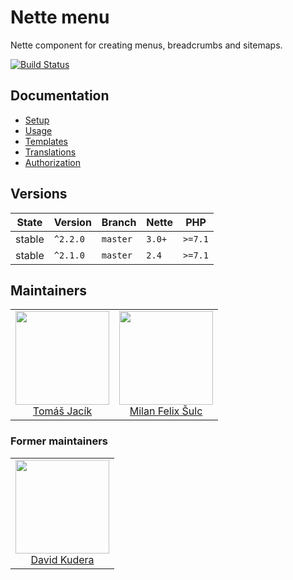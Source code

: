 # Nette menu

Nette component for creating menus, breadcrumbs and sitemaps.

[![Build Status](https://img.shields.io/travis/contributte/menu-control.svg?style=flat-square)](https://travis-ci.org/contributte/menu-control)

## Documentation

- [Setup](.docs/README.md#setup)
- [Usage](.docs/README.md#usage)
- [Templates](.docs/README.md#templates)
- [Translations](.docs/README.md#translations)
- [Authorization](.docs/README.md#authorization)

## Versions

| State  | Version      | Branch   | Nette  | PHP     |
|--------|--------------|----------|--------|---------|
| stable | `^2.2.0`     | `master` | `3.0+` | `>=7.1` |
| stable | `^2.1.0`     | `master` | `2.4`  | `>=7.1` |

## Maintainers

<table>
  <tbody>
    <tr>
      <td align="center">
        <a href="https://github.com/foxycode">
            <img width="150" height="150" src="https://avatars2.githubusercontent.com/u/1284781?s=460&v=4">
        </a>
        </br>
        <a href="https://github.com/foxycode">Tomáš Jacík</a>
      </td>
      <td align="center">
        <a href="https://github.com/f3l1x">
            <img width="150" height="150" src="https://avatars2.githubusercontent.com/u/538058?v=3&s=150">
        </a>
        </br>
        <a href="https://github.com/f3l1x">Milan Felix Šulc</a>
      </td>
    </tr>
  </tbody>
</table>

### Former maintainers

<table>
  <tbody>
    <tr>
      <td align="center">
        <a href="https://github.com/juniwalk">
            <img width="150" height="150" src="https://avatars1.githubusercontent.com/u/1174072?s=460&v=4">
        </a>
        </br>
        <a href="https://github.com/juniwalk">David Kudera</a>
      </td>
    </tr>
  </tbody>
</table>
